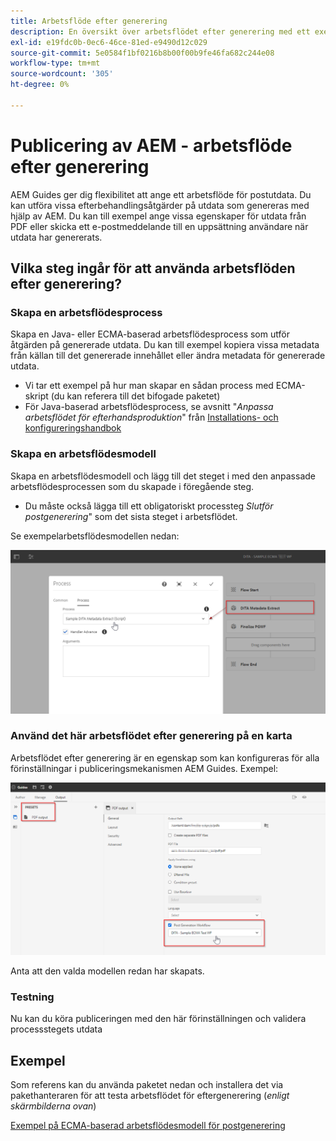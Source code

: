 ```yaml
---
title: Arbetsflöde efter generering
description: En översikt över arbetsflödet efter generering med ett exempel
exl-id: e19fdc0b-0ec6-46ce-81ed-e9490d12c029
source-git-commit: 5e0584f1bf0216b8b00f00b9fe46fa682c244e08
workflow-type: tm+mt
source-wordcount: '305'
ht-degree: 0%

---
```


# Publicering av AEM - arbetsflöde efter generering

AEM Guides ger dig flexibilitet att ange ett arbetsflöde för postutdata. Du kan utföra vissa efterbehandlingsåtgärder på utdata som genereras med hjälp av AEM.
Du kan till exempel ange vissa egenskaper för utdata från PDF eller skicka ett e-postmeddelande till en uppsättning användare när utdata har genererats.


## Vilka steg ingår för att använda arbetsflöden efter generering?

### Skapa en arbetsflödesprocess

Skapa en Java- eller ECMA-baserad arbetsflödesprocess som utför åtgärden på genererade utdata. Du kan till exempel kopiera vissa metadata från källan till det genererade innehållet eller ändra metadata för genererade utdata.

- Vi tar ett exempel på hur man skapar en sådan process med ECMA-skript (du kan referera till det bifogade paketet)
- För Java-baserad arbetsflödesprocess, se avsnitt &quot;*Anpassa arbetsflödet för efterhandsproduktion*&quot; från [Installations- och konfigureringshandbok](/help/product-guide/install-guide/customize-workflows.md#id17A6GI004Y4)


### Skapa en arbetsflödesmodell

Skapa en arbetsflödesmodell och lägg till det steget i med den anpassade arbetsflödesprocessen som du skapade i föregående steg.

- Du måste också lägga till ett obligatoriskt processteg *Slutför postgenerering*&quot; som det sista steget i arbetsflödet.

Se exempelarbetsflödesmodellen nedan:

![Arbetsflödesmodell för postgenerering](../assets/workflows/pgwf-workflow-model.png)


### Använd det här arbetsflödet efter generering på en karta

Arbetsflödet efter generering är en egenskap som kan konfigureras för alla förinställningar i publiceringsmekanismen AEM Guides. Exempel:

![Arbetsflöde efter generering på förinställning av utdata](../assets/workflows/pgwf-preset-settings.png)


Anta att den valda modellen redan har skapats.


### Testning

Nu kan du köra publiceringen med den här förinställningen och validera processstegets utdata


## Exempel

Som referens kan du använda paketet nedan och installera det via pakethanteraren för att testa arbetsflödet för eftergenerering (*enligt skärmbilderna ovan*)

[Exempel på ECMA-baserad arbetsflödesmodell för postgenerering](../assets/workflows/sample-pgwf-ecma-test-wfmetadata.zip)
